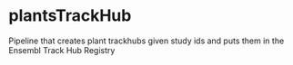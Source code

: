 # plantsTrackHub
Pipeline that creates plant trackhubs given study ids and puts them in the Ensembl Track Hub Registry
